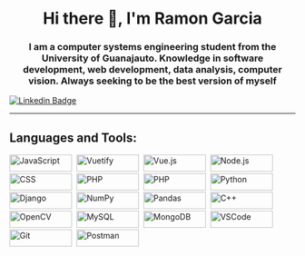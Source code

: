 <div id="header" align = "center">
  <h1 align = "center">Hi there 👋, I'm Ramon Garcia</h1>
    <h3 align = "center"> I am a computer systems engineering student from the University of Guanajauto. Knowledge in 
      software development, web development, data analysis, computer vision. Always seeking to be the best version of myself
    </h3>   
</div>

<div id="badges" align"center">
  <a href="https://www.linkedin.com/in/ramon-garcia2606" target="_blank">
    <img src="https://img.shields.io/badge/LinkedIn-0A66C2?logo=linkedin&logoColor=fff&style=for-the-badge"
      alt="Linkedin Badge" />
  </a>
</div>

<hr>

<div align="left"> 
  <h2> Languages and Tools:</h2>
  <div>
    <img src="https://img.shields.io/badge/JavaScript-F7DF1E?logo=javascript&logoColor=000&style=for-the-badge" title="JavaScript" alt="JavaScript" width="110" height="30"/>&nbsp;
    <img src="https://img.shields.io/badge/Java-ED8B00?style=for-the-badge&logo=openjdk&logoColor=white" title="Java" alt="Vuetify" width="110" height="30"/>&nbsp;
    <img src="https://img.shields.io/badge/Vue.js-4FC08D?logo=vuedotjs&logoColor=fff&style=for-the-badge" title="Vue.js" alt="Vue.js" width="110" height="30"/>&nbsp;
    <img src="https://img.shields.io/badge/Node.js-393?logo=nodedotjs&logoColor=fff&style=for-the-badge" title="Node.js" alt="Node.js" width="110" height="30"/>&nbsp;
    <img src="https://img.shields.io/badge/CSS3-1572B6?logo=css3&logoColor=fff&style=for-the-badge" title="CCS3" alt="CSS" width="110" height="30"/>&nbsp;
    <img src="https://img.shields.io/badge/PHP-777BB4?logo=php&logoColor=fff&style=for-the-badge" title="PHP" alt="PHP" width="110" height="30"/>&nbsp;
    <img src="https://img.shields.io/badge/Laravel-FF2D20?style=for-the-badge&logo=laravel&logoColor=white" title="Laravel" alt="PHP" width="110" height="30"/>&nbsp;
    <img src="https://img.shields.io/badge/Python-3776AB?logo=python&logoColor=fff&style=for-the-badge" title="Python" alt="Python" width="110" height="30"/>&nbsp;
    <img src="https://img.shields.io/badge/Django-092E20?logo=django&logoColor=fff&style=for-the-badge" title="Django" alt="Django" width="110" height="30"/>&nbsp;
    <img src="https://img.shields.io/badge/NumPy-013243?logo=numpy&logoColor=fff&style=for-the-badge" title="NumPy" alt="NumPy" width="110" height="30"/>&nbsp;
    <img src="https://img.shields.io/badge/pandas-150458?logo=pandas&logoColor=fff&style=for-the-badge" title="Pandas" alt="Pandas" width="110" height="30"/>&nbsp;
    <img src="https://img.shields.io/badge/C%2B%2B-00599C?logo=cplusplus&logoColor=fff&style=for-the-badge" title="C++" alt="C++" width="110" height="30"/>&nbsp;
    <img src="https://img.shields.io/badge/OpenCV-5C3EE8?logo=opencv&logoColor=fff&style=for-the-badge" title="OpenCV" alt="OpenCV" width="110" height="30"/>&nbsp;
    <img src="https://img.shields.io/badge/MySQL-4479A1?logo=mysql&logoColor=fff&style=for-the-badge" title="MySQL" alt="MySQL" width="110" height="30"/>&nbsp;
    <img src="https://img.shields.io/badge/MongoDB-47A248?logo=mongodb&logoColor=fff&style=for-the-badge" title="MongoDB" alt="MongoDB" width="110" height="30"/>&nbsp;
    <img src="https://img.shields.io/badge/Visual%20Studio%20Code-007ACC?logo=visualstudiocode&logoColor=fff&style=for-the-badge" title="VSCode" alt="VSCode" width="110" height="30"/>&nbsp;
    <img src="https://img.shields.io/badge/Git-F05032?logo=git&logoColor=fff&style=for-the-badge" title="Git" alt="Git" width="110" height="30"/>&nbsp;
    <img src="https://img.shields.io/badge/Postman-FF6C37?logo=postman&logoColor=fff&style=for-the-badge" title="Postman" alt="Postman" width="110" height="30"/>&nbsp;
    

    
  </div>

<!--
**LuisRamonGV/LuisRamonGV** is a ✨ _special_ ✨ repository because its `README.md` (this file) appears on your GitHub profile.

Here are some ideas to get you started:

- 🔭 I’m currently working on ...
- 🌱 I’m currently learning ...
- 👯 I’m looking to collaborate on ...
- 🤔 I’m looking for help with ...
- 💬 Ask me about ...
- 📫 How to reach me: ...
- 😄 Pronouns: ...
- ⚡ Fun fact: ...
-->
